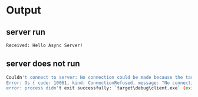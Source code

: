 # Output

## server run

```sh
Received: Hello Async Server!
```

## server does not run

```sh
Couldn't connect to server: No connection could be made because the target machine actively refused it. (os error 10061)
Error: Os { code: 10061, kind: ConnectionRefused, message: "No connection could be made because the target machine actively refused it." }
error: process didn't exit successfully: `target\debug\client.exe` (exit code: 1)
```

